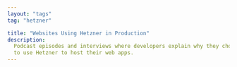 ```yaml
---
layout: "tags"
tag: "hetzner"

title: "Websites Using Hetzner in Production"
description:
  Podcast episodes and interviews where developers explain why they chose
  to use Hetzner to host their web apps.
---
```

